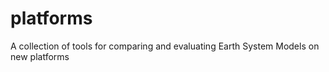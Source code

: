 # platforms
A collection of tools for comparing and evaluating Earth System Models on new platforms
